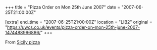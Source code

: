 +++
title = "Pizza Order on Mon 25th June 2007"
date = "2007-06-25T21:00:00Z"

[extra]
end_time = "2007-06-25T21:00:00Z"
location = "LIB2"
original = "https://uwcs.co.uk/events/pizza-order-on-mon-25th-june-2007-1474488996886/"
+++

From [Sicily pizza](http://mulletron.uwcs.co.uk/sicily.jpg)

